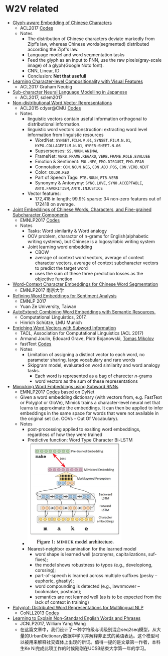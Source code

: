 # W2V related
* [Glyph-aware Embedding of Chinese Characters](http://www.aclweb.org/anthology/W17-4109)
  - ACL2017 [Codes](https://github.com/falcondai/chinese-char-lm)
  - Notes
    - The distribution of Chinese characters deviate markedly from Zipf’s law, whereas Chinese words(segmented) distributed according the Zipf's law.
    - Language model and word segmentation tasks
    - Feed the glyph as an input to FNN, use the raw pixels(gray-scale image) of a glyph(Google Noto font).
    - CNN, Linear, ID
    - Conclusion: **Not that usefull**
* [Learning Character-level Compositionality with Visual Features](https://arxiv.org/pdf/1704.04859.pdf)
  - ACL2017 Graham Neubig
* [Sub-character Neural Language Modelling in Japanese](http://www.aclweb.org/anthology/W17-4122)
  - ACL2017, sclem2017
* [Non-distributional Word Vector Representations](http://www.manaalfaruqui.com/papers/acl15-nondist.pdf)
  - ACL2015 cdyer@CMU [Codes](https://github.com/mfaruqui/non-distributional)
  - Notes
    - linguistic vectors contain useful information orthogonal to distributional information.
    - linguistic word vectors construction: extracting word level information from linguistic resources
      - WordNet: `SYNSET.FILM.V.01`, `SYNSET.FILM.N.01`, `HYPO.COLLAGEFILM.N.01`, `HYPER:SHEET.N.06`
      - Supsersenses: `SS.NOUN.ANIMAL`
      - FrameNet: `VERB.FRAME.REGARD`, `VERB.FRAME.ROLE.EVALUEE`
      - Emotion & Sentiment: `POL.NEG`, `EMO.DISGUST`, `EMO.FEAR`
      - Connotation: `CON.NOUN.NEG`, `CON.ADJ.POS`, `CON.VERB.NEUT`
      - Color: `COLOR.RED`
      - Part of Speech Tags: `PTB.NOUN`, `PTB.VERB`
      - Synonymy & Antonymy: `SYNO.LOVE`, `SYNO.ACCEPTABLE`, `ANTO.FAVORITISM`, `ANTO.INJUSTICE`
    - Vector features:
      - 172,418 in length; 99.9% sparse: 34 non-zero features out of 172418 on average.
* [Joint Embeddings of Chinese Words, Characters, and Fine-grained Subcharacter Components](http://aclweb.org/anthology/D17-1027)
  - EMNLP2017 [Codes](https://github.com/HKUST-KnowComp/JWE)
  - Notes
    - Tasks: Word similarity & Word analogy
    - OOV problem, charactor of n-grams  for English(alphabetic writing systems), but Chinese is a logosyllabic writing system
    - Joint learning word embedding
      - CBOW
      - average of context word vectors, average of context character vectors, average of context subcharacter vectors to predict the target word
      - uses the sum of these three prediction losses as the objective function
* [Word-Context Character Embeddings for Chinese Word Segmentation](http://aclweb.org/anthology/D17-1080)
  - EMNLP2017 南京大学
* [Refining Word Embeddings for Sentiment Analysis](http://aclweb.org/anthology/D17-1057)
  - EMNLP 2017
  - Yuan Ze University, Taiwan
* [AutoExtend: Combining Word Embeddings with Semantic Resources.](http://www.mitpressjournals.org/doi/full/10.1162/COLI_a_00294)
  - Computational Linguistics, 2017.
  - Hinrich Schütze, LMU Munich
* [Enriching Word Vectors with Subword Information](https://research.fb.com/wp-content/uploads/2017/06/tacl.pdf?)
  - TACL, Association for Computational Linguistics (ACL 2017)
  - Armand Joulin, Edouard Grave, Piotr Bojanowski, [Tomas Mikolov](https://research.fb.com/people/mikolov-tomas/)
  - fastText [Codes](https://github.com/facebookresearch/fastText)
  - Notes
    - Limitation of assigning a distinct vector to each word, no parameter sharing. large vocabulary and rare words
    - Skipgram model, evaluated on word similarity and word analogy tasks.
      - Each word is represented as a bag of charecter *n*-grams
      - word vectors as the sum of these representations
* [Mimicking Word Embeddings using Subword RNNs](http://aclweb.org/anthology/D17-1010)
  - EMNLP2017 [Codes](https://github.com/yuvalpinter/mimick) based on DyNet
  - Given a word embedding dictionary (with vectors from, e.g. FastText or Polyglot or GloVe), Mimick trains a character-level neural net that learns to approximate the embeddings. It can then be applied to infer embeddings in the same space for words that were not available in the original set (i.e. OOVs - Out Of Vocabulary).
  - Notes
    - post-processing applied to exsiting word embeddings, regardless of how they were trained
    - Predictive function: Word Type Character Bi-LSTM
    - <img src="https://github.com/semanticparsing/links/blob/master/images/mimick.jpg" width="300px">
    - Nearest-neighbor examination for the learned model
      - word shape is learned well (acronyms, capitalizations, suf-fixes);
      - the model shows robustness to typos (e.g., developiong, corssing);
      - part-of-speech is learned across multiple suffixes (pesky – euphoric, ghastly);
      - word compounding is detected (e.g., lawnmower – bookmaker, postman);
      - semantics are not learned well (as is to be expected from the lack of context in training)
* [Polyglot: Distributed Word Representations for Multilingual NLP](http://www.aclweb.org/anthology/W13-3520)
  - CoNLL2013 [Codes](https://sites.google.com/site/rmyeid/projects/polyglot)
* [Learning to Explain Non-Standard English Words and Phrases](http://www.aclweb.org/anthology/I17-2070)
  - JCNLP2017, William Yang Wang
  - 在这篇文章中，我们设计了一种字符级与词级别混合seq2seq模型，从大量的UrbanDictionary数据中学习并解释非正式的英语表达。这个模型可以被用来解释社交媒体上出现的新词。值得一提的是文章第一作者，本科生Ke Ni完成此项工作的时候刚刚在UCSB结束大学第一年的学习。
